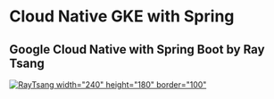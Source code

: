 # Cloud Native GKE with Spring


## Google Cloud Native with Spring Boot by Ray Tsang
[![RayTsang width="240" height="180" border="100"](https://img.youtube.com/vi/2AtVHCaEi54/0.jpg)](https://www.youtube.com/watch?v=2AtVHCaEi54)

